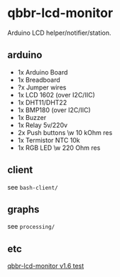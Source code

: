 # qbbr-lcd-monitor

Arduino LCD helper/notifier/station.

## arduino

 * 1x Arduino Board
 * 1x Breadboard
 * ?x Jumper wires
 * 1x LCD 1602 (over I2C/IIC)
 * 1x DHT11/DHT22
 * 1x BMP180 (over I2C/IIC)
 * 1x Buzzer
 * 1x Relay 5v/220v
 * 2x Push buttons \w 10 kOhm res
 * 1x Termistor NTC 10k
 * 1x RGB LED \w 220 Ohm res

## client

see `bash-client/`

## graphs

see `processing/`

## etc

[qbbr-lcd-monitor v1.6 test](https://www.youtube.com/watch?v=vj6_xaS7of4)
